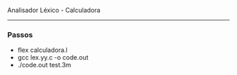 Analisador Léxico - Calculadora

---

### Passos

- flex calculadora.l
- gcc lex.yy.c -o code.out
- ./code.out test.3m
